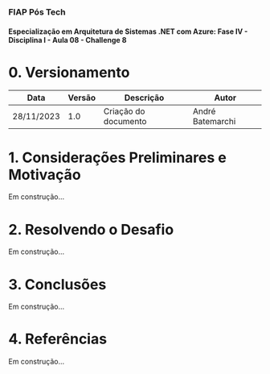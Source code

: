 ### FIAP Pós Tech
#### Especialização em Arquitetura de Sistemas .NET com Azure: Fase IV - Disciplina I - Aula 08 - Challenge 8

# 0. Versionamento
| Data          | Versão        | Descrição                                  | Autor             |
| ------------- | ------------- | ----------------------                     | ----------------- |
| 28/11/2023    | 1.0           | Criação do documento                       | André Batemarchi  |

# 1. Considerações Preliminares e Motivação
Em construção...

# 2. Resolvendo o Desafio
Em construção...

# 3. Conclusões
Em construção...

# 4. Referências
Em construção...

